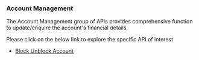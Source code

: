 ### Account Management

The Account Management group of APIs provides comprehensive function to update/enquire the account's financial details.

Please click on the below link to explore the specific API of interest

- [Block Unblock Account](./?path=docs/APIs/Account-Management/Block-Account.md)